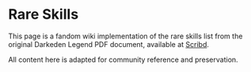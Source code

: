 # Rare Skills

This page is a fandom wiki implementation of the rare skills list from the original Darkeden Legend PDF document, available at [Scribd](https://www.scribd.com/document/288053680/Darkeden-Legend-The-Rare-Skills-List).

All content here is adapted for community reference and preservation.